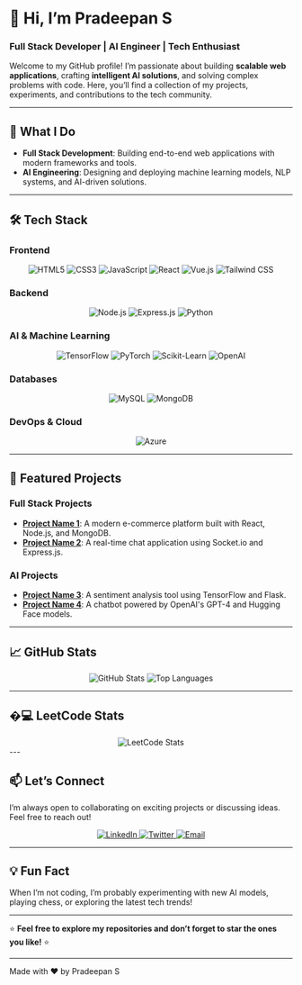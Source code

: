 # 👋 Hi, I’m Pradeepan S  
### **Full Stack Developer | AI Engineer | Tech Enthusiast**

Welcome to my GitHub profile! I’m passionate about building **scalable web applications**, crafting **intelligent AI solutions**, and solving complex problems with code. Here, you’ll find a collection of my projects, experiments, and contributions to the tech community.

---

## 🚀 **What I Do**
- **Full Stack Development**: Building end-to-end web applications with modern frameworks and tools.
- **AI Engineering**: Designing and deploying machine learning models, NLP systems, and AI-driven solutions.

---

## 🛠️ **Tech Stack**
### **Frontend**
<div align="center">
  <img src="https://img.shields.io/badge/HTML5-E34F26?style=for-the-badge&logo=html5&logoColor=white" alt="HTML5" title="HTML5" />
  <img src="https://img.shields.io/badge/CSS3-1572B6?style=for-the-badge&logo=css3&logoColor=white" alt="CSS3" title="CSS3" />
  <img src="https://img.shields.io/badge/JavaScript-F7DF1E?style=for-the-badge&logo=javascript&logoColor=black" alt="JavaScript" title="JavaScript" />
  <img src="https://img.shields.io/badge/React-61DAFB?style=for-the-badge&logo=react&logoColor=black" alt="React" title="React" />
  <img src="https://img.shields.io/badge/Vue.js-4FC08D?style=for-the-badge&logo=vue.js&logoColor=white" alt="Vue.js" title="Vue.js" />
  <img src="https://img.shields.io/badge/Tailwind_CSS-38B2AC?style=for-the-badge&logo=tailwind-css&logoColor=white" alt="Tailwind CSS" title="Tailwind CSS" />
</div>

### **Backend**
<div align="center">
  <img src="https://img.shields.io/badge/Node.js-339933?style=for-the-badge&logo=node.js&logoColor=white" alt="Node.js" title="Node.js" />
  <img src="https://img.shields.io/badge/Express.js-000000?style=for-the-badge&logo=express&logoColor=white" alt="Express.js" title="Express.js" />
  <img src="https://img.shields.io/badge/Python-3776AB?style=for-the-badge&logo=python&logoColor=white" alt="Python" title="Python" />
</div>

### **AI & Machine Learning**
<div align="center">
  <img src="https://img.shields.io/badge/TensorFlow-FF6F00?style=for-the-badge&logo=tensorflow&logoColor=white" alt="TensorFlow" title="TensorFlow" />
  <img src="https://img.shields.io/badge/PyTorch-EE4C2C?style=for-the-badge&logo=pytorch&logoColor=white" alt="PyTorch" title="PyTorch" />
  <img src="https://img.shields.io/badge/Scikit_Learn-F7931E?style=for-the-badge&logo=scikit-learn&logoColor=white" alt="Scikit-Learn" title="Scikit-Learn" />
  <img src="https://img.shields.io/badge/OpenAI-412991?style=for-the-badge&logo=openai&logoColor=white" alt="OpenAI" title="OpenAI" />
</div>

### **Databases**
<div align="center">
  <img src="https://img.shields.io/badge/MySQL-4479A1?style=for-the-badge&logo=mysql&logoColor=white" alt="MySQL" title="MySQL" />
  <img src="https://img.shields.io/badge/MongoDB-47A248?style=for-the-badge&logo=mongodb&logoColor=white" alt="MongoDB" title="MongoDB" />
</div>

### **DevOps & Cloud**
<div align="center">
  <img src="https://img.shields.io/badge/Azure-0089D6?style=for-the-badge&logo=microsoft-azure&logoColor=white" alt="Azure" title="Azure" />
</div>

---

## 🌟 **Featured Projects**
### **Full Stack Projects**
- **[Project Name 1](link)**: A modern e-commerce platform built with React, Node.js, and MongoDB.
- **[Project Name 2](link)**: A real-time chat application using Socket.io and Express.js.

### **AI Projects**
- **[Project Name 3](link)**: A sentiment analysis tool using TensorFlow and Flask.
- **[Project Name 4](link)**: A chatbot powered by OpenAI's GPT-4 and Hugging Face models.

---

## 📈 **GitHub Stats**
<div align="center">
  <img src="https://github-readme-stats.vercel.app/api?username=pradeepan02&show_icons=true&theme=radical&include_all_commits=true" alt="GitHub Stats" />
  <img src="https://github-readme-stats.vercel.app/api/top-langs/?username=pradeepan02&layout=compact&theme=radical" alt="Top Languages" />
</div>

---

## �‍💻 **LeetCode Stats**
<div align="center">
  <img src="https://leetcode.card.workers.dev/?username=pradeepan02&theme=dark" alt="LeetCode Stats" />
</div>
---

## 📫 **Let’s Connect**
I’m always open to collaborating on exciting projects or discussing ideas. Feel free to reach out!

<div align="center">
  <a href="https://linkedin.com/in/yourprofile">
    <img src="https://img.shields.io/badge/LinkedIn-0077B5?style=for-the-badge&logo=linkedin&logoColor=white" alt="LinkedIn" title="LinkedIn" />
  </a>
  <a href="https://twitter.com/yourhandle">
    <img src="https://img.shields.io/badge/Twitter-1DA1F2?style=for-the-badge&logo=twitter&logoColor=white" alt="Twitter" title="Twitter" />
  </a>
  <a href="mailto:youremail@example.com">
    <img src="https://img.shields.io/badge/Email-D14836?style=for-the-badge&logo=gmail&logoColor=white" alt="Email" title="Email" />
  </a>
</div>

---

## 💡 **Fun Fact**
When I’m not coding, I’m probably experimenting with new AI models, playing chess, or exploring the latest tech trends!

---

⭐️ **Feel free to explore my repositories and don’t forget to star the ones you like!** ⭐️

---

Made with ❤️ by Pradeepan S
